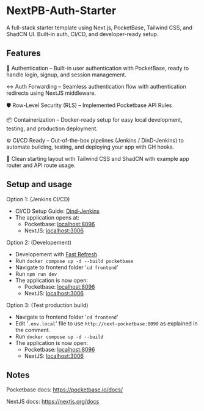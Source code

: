# NextPB-Auth-Starter

A full-stack starter template using Next.js, PocketBase, Tailwind CSS, and ShadCN UI. Built-in auth, CI/CD, and developer-ready setup.

## Features

🔐 Authentication – Built-in user authentication with PocketBase, ready to handle login, signup, and session management.

↔️ Auth Forwarding – Seamless authentication flow with authentication redirects using NextJS middleware.

🛡️ Row-Level Security (RLS) – Implemented Pocketbase API Rules

📦 Containerization – Docker-ready setup for easy local development, testing, and production deployment.

⚙️ CI/CD Ready – Out-of-the-box pipelines (Jenkins / DinD-Jenkins) to automate building, testing, and deploying your app with GH hooks.

🎨 Clean starting layout with Tailwind CSS and ShadCN with example app router and API route usage.


## Setup and usage

Option 1: (Jenkins CI/CD)

- CI/CD Setup Guide: [Dind-Jenkins](https://github.com/V-vTK/DinD-Jenkins)
- The application opens at:
  - Pocketbase: [localhost:8096](http://localhost:8096)
  - NextJS: [localhost:3006](http://localhost:3006)

Option 2: (Developement)

- Developement with [Fast Refresh](https://nextjs.org/docs/architecture/fast-refresh).
- Run `docker compose up -d --build pocketbase`
- Navigate to frontend folder '`cd frontend`'
- Run `npm run dev`
- The application is now open:
  - Pocketbase: [localhost:8096](http://localhost:8096)
  - NextJS: [localhost:3006](http://localhost:3000)

Option 3: (Test production build)

- Navigate to frontend folder '`cd frontend`'
- Edit '`.env.local`' file to use `http://next-pocketbase:8090` as explained in the comment.
- Run `docker compose up -d --build`
- The application is now open:
  - Pocketbase: [localhost:8096](http://localhost:8096)
  - NextJS: [localhost:3006](http://localhost:3006)

## Notes

Pocketbase docs: https://pocketbase.io/docs/


NextJS docs: https://nextjs.org/docs
